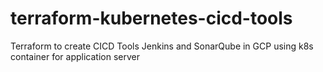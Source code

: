 # terraform-kubernetes-cicd-tools
Terraform to create CICD Tools Jenkins and SonarQube in GCP using k8s container for application server
